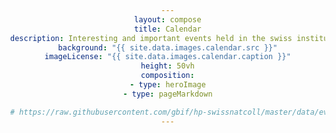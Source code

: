 ```yaml
---
layout: compose
title: Calendar
description: Interesting and important events held in the swiss institutions
background: "{{ site.data.images.calendar.src }}"
imageLicense: "{{ site.data.images.calendar.caption }}"
height: 50vh
composition:
- type: heroImage
- type: pageMarkdown

# https://raw.githubusercontent.com/gbif/hp-swissnatcoll/master/data/eventlist.yml
---
```



<html lang="en">
<head>
    <meta charset="UTF-8">
    <meta name="viewport" content="width=device-width, initial-scale=1.0">
    <title>Event Calendar</title>
    <style>
        /* Style for the Back to Top Button */
        #back-to-top {
          position: fixed;
          bottom: 40px;
          right: 120px;
          display: none;
          background-color: #fa5e97;
          color: white;
          text-align: center;
          padding: 5px;
          border-radius: 5px;
          font-size: 18px;
          cursor: pointer;
          z-index: 1000;
          width: 70px; /* Width for the rectangle */
          height: 50px; /* Height for the rectangle */
          line-height: 40px;
        }
    
        #back-to-top:hover {
          background-color: #fa5e97;
        }

        body {
            font-family: Arial, sans-serif;
            margin: 0px;
            text-align: center;
        }
        .calendar-container {
            display: flex;
            flex-direction: column;
            align-items: center;
        }
        .calendar {
            display: grid;
            grid-template-columns: repeat(7, 1fr);
            gap: 10px;
            margin-top: 0px;
            padding: 5px;
            border-radius: 5px;
        }
        .day-header {
            text-align: center;
            font-weight: bold;
            padding: 7px 0;
        }
        .day {
            border: 1px solid #ccc;
            padding: 10px;
            min-height: 100px;
            min-width: 100px;
            max-height: 200px; /* Set a maximum height for scrollability */
            overflow-y: auto; /* Enable vertical scrolling */
        }
        .day h3 {
            margin: 0 0 10px;
        }
        .event {
            background-color: #fa5e97;
            margin: 5px 0;
            padding: 5px;
            cursor: pointer;
        }
        .event a {
            text-decoration: none;
            color: #000000; /* Set the color of event links */
            align-items: center; /* Vertically center align */
            justify-content: center; /* Horizontally center align */
            text-align: center; /* Ensure the text inside the flex item is centered */
            font-weight: bold;
            font-size: 12px;
        }
        .month-title {
            font-size: 30px;
            margin-bottom: 0px;
        }
        .current-day {
          background-color: #fa5e97 !important; /* Color for the current day */
        }
    </style>
</head>
<body>
    <!-- Back to Top Button -->
    <a id="back-to-top" href="#" title="Back to top">Up</a>

    <script>
        // Show or hide the button when scrolling
        window.onscroll = function() {
          scrollFunction();
        };
    
        function scrollFunction() {
          var backToTopButton = document.getElementById("back-to-top");
          if (document.body.scrollTop > 20 || document.documentElement.scrollTop > 20) {
            backToTopButton.style.display = "block";
          } else {
            backToTopButton.style.display = "none";
          }
        }
    
        // Scroll to the top when the button is clicked
        document.getElementById("back-to-top").addEventListener("click", function(event) {
          event.preventDefault();
          document.body.scrollTop = 0; // For Safari
          document.documentElement.scrollTop = 0; // For Chrome, Firefox, IE, and Opera
        });
    </script>
    <h1>Event Calendar - Trimestrial</h1>
    <div class="calendar-container">
        <div class="month-title" id="monthTitle1"></div>
        <div class="calendar" id="calendar1"></div>
        
        <div class="month-title" id="monthTitle2"></div>
        <div class="calendar" id="calendar2"></div>
        
        <div class="month-title" id="monthTitle3"></div>
        <div class="calendar" id="calendar3"></div>
    </div>
    <!-- Include js-yaml library -->
    <script src="https://cdn.jsdelivr.net/npm/js-yaml@4.0.0/dist/js-yaml.min.js"></script>
    <script>
        async function fetchEvents() {
            try {
                const response = await fetch('https://raw.githubusercontent.com/gbif/hp-swissnatcoll/master/_data/eventlist.yml');
                if (!response.ok) {
                    throw new Error(`Network response was not ok: ${response.statusText}`);
                }
                const yamlText = await response.text();
                return jsyaml.load(yamlText);
            } catch (error) {
                console.error('Failed to fetch events:', error);
            }
        }
    
        function generateCalendar(containerId, monthTitleId, backgroundColor, year, month, events) {
            const containerElement = document.getElementById(containerId);
            containerElement.innerHTML = ''; // Clear previous calendar
    
            const monthTitleElement = document.getElementById(monthTitleId);
            monthTitleElement.textContent = ''; // Clear previous month title
    
            const monthNames = ['January', 'February', 'March', 'April', 'May', 'June', 'July', 'August', 'September', 'October', 'November', 'December'];
    
            // Handle year transitions before processing
            if (month > 11) {
                year += Math.floor(month / 12); // Add to year if month exceeds 11
                month %= 12; // Adjust month to stay within 0-11
            } else if (month < 0) {
                year += Math.floor(month / 12);
                month = (month % 12 + 12) % 12; // Adjust negative months to valid range
            }
    
            const currentMonthName = monthNames[month];
            monthTitleElement.textContent = `${currentMonthName} ${year}`;
    
            const calendarElement = document.createElement('div');
            calendarElement.className = 'calendar';
            containerElement.appendChild(calendarElement);
    
            const daysInMonth = new Date(year, month + 1, 0).getDate();
    
            // Calculate the first day of the month (0 is Sunday, 1 is Monday, etc.)
            const firstDayIndex = new Date(year, month, 1).getDay();
            const offset = (firstDayIndex + 6) % 7; // Adjusting to start with Monday
    
            // Get the current date
            const currentDate = new Date();
            const currentDay = currentDate.getDate();
            const isCurrentMonth = currentDate.getFullYear() === year && currentDate.getMonth() === month;
    
            // Create blank days for the previous month
            for (let i = 0; i < offset; i++) {
                const blankDayElement = document.createElement('div');
                blankDayElement.className = 'day';
                calendarElement.appendChild(blankDayElement);
            }
    
            for (let day = 1; day <= daysInMonth; day++) {
                const dayElement = document.createElement('div');
                dayElement.className = 'day';
                dayElement.style.backgroundColor = backgroundColor; // Apply background color
    
                if (isCurrentMonth && day === currentDay) {
                    dayElement.classList.add('current-day'); // Highlight the current day
                }
    
                const dayNumber = document.createElement('h3');
                dayNumber.textContent = day;
                dayElement.appendChild(dayNumber);
    
                const dayEvents = events.filter(event => {
                    const eventDate = new Date(event.date);
                    return eventDate.getFullYear() === year && eventDate.getMonth() === month && eventDate.getDate() === day;
                });
    
                dayEvents.forEach(event => {
                    const eventElement = document.createElement('div');
                    eventElement.className = 'event';
    
                    const eventLink = document.createElement('a');
                    eventLink.href = event.url;
                    eventLink.target = '_blank';
                    eventLink.textContent = event.title;
    
                    eventElement.appendChild(eventLink);
                    dayElement.appendChild(eventElement);
                });
    
                calendarElement.appendChild(dayElement);
            }
        }
    
        async function initializeCalendar() {
            const currentDate = new Date();
            const currentYear = currentDate.getFullYear();
            const currentMonth = currentDate.getMonth();
    
            const events = await fetchEvents();
            generateCalendar('calendar1', 'monthTitle1', '#EDF3F3', currentYear, currentMonth, events);
            generateCalendar('calendar2', 'monthTitle2', '#EDF3F3', currentYear, currentMonth + 1, events);
            generateCalendar('calendar3', 'monthTitle3', '#EDF3F3', currentYear, currentMonth + 2, events);
        }
    
        initializeCalendar();
    </script>
</body>
</html>
